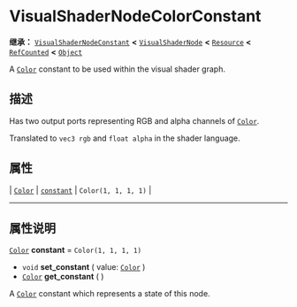 <!-- ⚠ 请勿编辑本文件 ⚠ -->
<!-- 本文档使用脚本从 WeDot 引擎源码仓库生成。 -->
<!-- 生成脚本：https://github.com/WeDot-Engine/WeDot/tree/4.3/doc/tools/make_md.py； -->
<!-- 原文件：https://github.com/WeDot-Engine/WeDot/tree/4.3/doc/classes/VisualShaderNodeColorConstant.xml。 -->

<div id="_class_visualshadernodecolorconstant"></div>

# VisualShaderNodeColorConstant

**继承：** [`VisualShaderNodeConstant`](class_visualshadernodeconstant.md) **<** [`VisualShaderNode`](class_visualshadernode.md) **<** [`Resource`](class_resource.md) **<** [`RefCounted`](class_refcounted.md) **<** [`Object`](class_object.md)

A [`Color`](class_color.md) constant to be used within the visual shader graph.

## 描述

Has two output ports representing RGB and alpha channels of [`Color`](class_color.md).

Translated to `vec3 rgb` and `float alpha` in the shader language.

## 属性

| [`Color`](class_color.md) | [`constant`](#class_visualshadernodecolorconstant_property_constant) | ``Color(1, 1, 1, 1)`` |

<!-- rst-class:: classref-section-separator -->

---

## 属性说明

<div id="_class_visualshadernodecolorconstant_property_constant"></div>

[`Color`](class_color.md) **constant** = ``Color(1, 1, 1, 1)`` <div id="class_visualshadernodecolorconstant_property_constant"></div>

- `void` **set_constant** ( value: [`Color`](class_color.md) )
- [`Color`](class_color.md) **get_constant** ( )

A [`Color`](class_color.md) constant which represents a state of this node.

[^virtual]: 本方法通常需要用户覆盖才能生效。
[^const]: 本方法无副作用，不会修改该实例的任何成员变量。
[^vararg]: 本方法除了能接受在此处描述的参数外，还能够继续接受任意数量的参数。
[^constructor]: 本方法用于构造某个类型。
[^static]: 调用本方法无需实例，可直接使用类名进行调用。
[^operator]: 本方法描述的是使用本类型作为左操作数的有效运算符。
[^bitfield]: 这个值是由下列位标志构成位掩码的整数。
[^void]: 无返回值。
